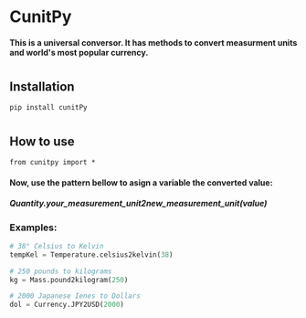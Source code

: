 # CunitPy
#### This is a universal conversor. It has methods to convert measurment units and world's most popular currency.

#
## Installation
```
pip install cunitPy
```

#
## How to use
```
from cunitpy import *
```
#### Now, use the pattern bellow to asign a variable the converted value: 
##### *Quantity.your_measurement_unit2new_measurement_unit(value)*
### Examples:
```py
# 38° Celsius to Kelvin
tempKel = Temperature.celsius2kelvin(38)
```
```py
# 250 pounds to kilograms
kg = Mass.pound2kilogram(250)
```
```py
# 2000 Japanese Ienes to Dollars
dol = Currency.JPY2USD(2000)
```